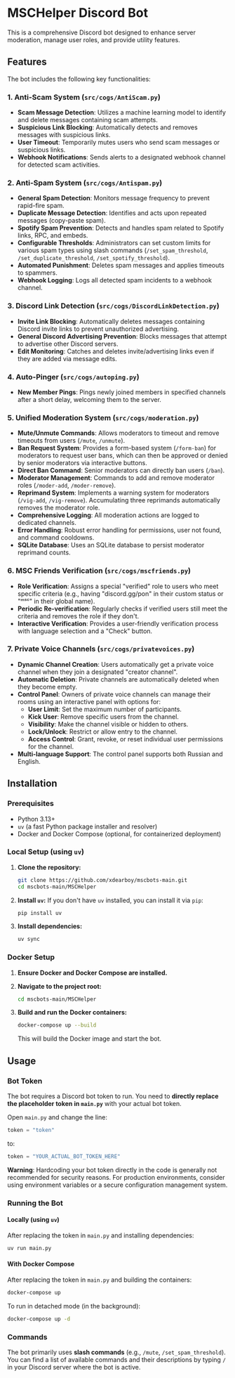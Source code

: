 # MSCHelper Discord Bot

This is a comprehensive Discord bot designed to enhance server moderation, manage user roles, and provide utility features.

## Features

The bot includes the following key functionalities:

### 1. Anti-Scam System (`src/cogs/AntiScam.py`)
- **Scam Message Detection**: Utilizes a machine learning model to identify and delete messages containing scam attempts.
- **Suspicious Link Blocking**: Automatically detects and removes messages with suspicious links.
- **User Timeout**: Temporarily mutes users who send scam messages or suspicious links.
- **Webhook Notifications**: Sends alerts to a designated webhook channel for detected scam activities.

### 2. Anti-Spam System (`src/cogs/Antispam.py`)
- **General Spam Detection**: Monitors message frequency to prevent rapid-fire spam.
- **Duplicate Message Detection**: Identifies and acts upon repeated messages (copy-paste spam).
- **Spotify Spam Prevention**: Detects and handles spam related to Spotify links, RPC, and embeds.
- **Configurable Thresholds**: Administrators can set custom limits for various spam types using slash commands (`/set_spam_threshold`, `/set_duplicate_threshold`, `/set_spotify_threshold`).
- **Automated Punishment**: Deletes spam messages and applies timeouts to spammers.
- **Webhook Logging**: Logs all detected spam incidents to a webhook channel.

### 3. Discord Link Detection (`src/cogs/DiscordLinkDetection.py`)
- **Invite Link Blocking**: Automatically deletes messages containing Discord invite links to prevent unauthorized advertising.
- **General Discord Advertising Prevention**: Blocks messages that attempt to advertise other Discord servers.
- **Edit Monitoring**: Catches and deletes invite/advertising links even if they are added via message edits.

### 4. Auto-Pinger (`src/cogs/autoping.py`)
- **New Member Pings**: Pings newly joined members in specified channels after a short delay, welcoming them to the server.

### 5. Unified Moderation System (`src/cogs/moderation.py`)
- **Mute/Unmute Commands**: Allows moderators to timeout and remove timeouts from users (`/mute`, `/unmute`).
- **Ban Request System**: Provides a form-based system (`/form-ban`) for moderators to request user bans, which can then be approved or denied by senior moderators via interactive buttons.
- **Direct Ban Command**: Senior moderators can directly ban users (`/ban`).
- **Moderator Management**: Commands to add and remove moderator roles (`/moder-add`, `/moder-remove`).
- **Reprimand System**: Implements a warning system for moderators (`/vig-add`, `/vig-remove`). Accumulating three reprimands automatically removes the moderator role.
- **Comprehensive Logging**: All moderation actions are logged to dedicated channels.
- **Error Handling**: Robust error handling for permissions, user not found, and command cooldowns.
- **SQLite Database**: Uses an SQLite database to persist moderator reprimand counts.

### 6. MSC Friends Verification (`src/cogs/mscfriends.py`)
- **Role Verification**: Assigns a special "verified" role to users who meet specific criteria (e.g., having "discord.gg/pon" in their custom status or "ᵐˢᶜ" in their global name).
- **Periodic Re-verification**: Regularly checks if verified users still meet the criteria and removes the role if they don't.
- **Interactive Verification**: Provides a user-friendly verification process with language selection and a "Check" button.

### 7. Private Voice Channels (`src/cogs/privatevoices.py`)
- **Dynamic Channel Creation**: Users automatically get a private voice channel when they join a designated "creator channel".
- **Automatic Deletion**: Private channels are automatically deleted when they become empty.
- **Control Panel**: Owners of private voice channels can manage their rooms using an interactive panel with options for:
    - **User Limit**: Set the maximum number of participants.
    - **Kick User**: Remove specific users from the channel.
    - **Visibility**: Make the channel visible or hidden to others.
    - **Lock/Unlock**: Restrict or allow entry to the channel.
    - **Access Control**: Grant, revoke, or reset individual user permissions for the channel.
- **Multi-language Support**: The control panel supports both Russian and English.

## Installation

### Prerequisites
- Python 3.13+
- `uv` (a fast Python package installer and resolver)
- Docker and Docker Compose (optional, for containerized deployment)

### Local Setup (using `uv`)

1.  **Clone the repository:**
    ```bash
    git clone https://github.com/xdearboy/mscbots-main.git
    cd mscbots-main/MSCHelper
    ```

2.  **Install `uv`:**
    If you don't have `uv` installed, you can install it via `pip`:
    ```bash
    pip install uv
    ```

3.  **Install dependencies:**
    ```bash
    uv sync
    ```

### Docker Setup

1.  **Ensure Docker and Docker Compose are installed.**

2.  **Navigate to the project root:**
    ```bash
    cd mscbots-main/MSCHelper
    ```

3.  **Build and run the Docker containers:**
    ```bash
    docker-compose up --build
    ```
    This will build the Docker image and start the bot.

## Usage

### Bot Token
The bot requires a Discord bot token to run. You need to **directly replace the placeholder token in `main.py`** with your actual bot token.

Open `main.py` and change the line:
```python
token = "token"
```
to:
```python
token = "YOUR_ACTUAL_BOT_TOKEN_HERE"
```
**Warning**: Hardcoding your bot token directly in the code is generally not recommended for security reasons. For production environments, consider using environment variables or a secure configuration management system.

### Running the Bot

#### Locally (using `uv`)
After replacing the token in `main.py` and installing dependencies:
```bash
uv run main.py
```

#### With Docker Compose
After replacing the token in `main.py` and building the containers:
```bash
docker-compose up
```
To run in detached mode (in the background):
```bash
docker-compose up -d
```

### Commands
The bot primarily uses **slash commands** (e.g., `/mute`, `/set_spam_threshold`). You can find a list of available commands and their descriptions by typing `/` in your Discord server where the bot is active.
